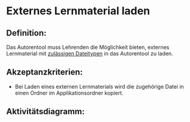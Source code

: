 # Externes Lernmaterial laden

## Definition:

Das Autorentool muss Lehrenden die Möglichkeit bieten, externes Lernmaterial mit [zulässigen Dateitypen](AWA9018.md) in
das Autorentool zu laden.

## Akzeptanzkriterien:

- Bei Laden eines externen Lernmaterials wird die zugehörige Datei in einen Ordner im Applikationsordner kopiert.

## Aktivitätsdiagramm: